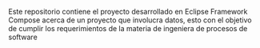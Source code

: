 Este repositorio contiene el proyecto desarrollado en Eclipse Framework Compose acerca de un proyecto que involucra datos, esto con el objetivo de cumplir los requerimientos de la materia de ingeniera de procesos de software
